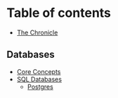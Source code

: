 # Table of contents

* [The Chronicle](README.md)

## Databases

* [Core Concepts](databases/core-concepts.md)
* [SQL Databases](databases/sql-databases/README.md)
  * [Postgres](databases/sql-databases/postgres.md)


